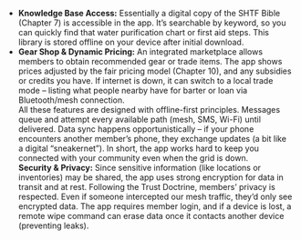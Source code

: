 - **Knowledge Base Access:** Essentially a digital copy of the SHTF Bible (Chapter 7) is accessible in the app. It’s searchable by keyword, so you can quickly find that water purification chart or first aid steps. This library is stored offline on your device after initial download.  
- **Gear Shop & Dynamic Pricing:** An integrated marketplace allows members to obtain recommended gear or trade items. The app shows prices adjusted by the fair pricing model (Chapter 10), and any subsidies or credits you have. If internet is down, it can switch to a local trade mode – listing what people nearby have for barter or loan via Bluetooth/mesh connection.  
All these features are designed with offline-first principles. Messages queue and attempt every available path (mesh, SMS, Wi-Fi) until delivered. Data sync happens opportunistically – if your phone encounters another member’s phone, they exchange updates (a bit like a digital “sneakernet”). In short, the app works hard to keep you connected with your community even when the grid is down.  
**Security & Privacy:** Since sensitive information (like locations or inventories) may be shared, the app uses strong encryption for data in transit and at rest. Following the Trust Doctrine, members’ privacy is respected. Even if someone intercepted our mesh traffic, they’d only see encrypted data. The app requires member login, and if a device is lost, a remote wipe command can erase data once it contacts another device (preventing leaks).